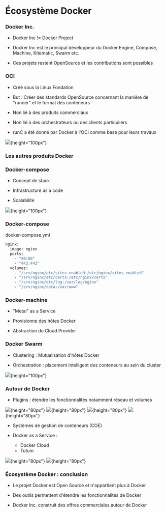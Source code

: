 # Écosystème Docker

### Docker Inc.

- Docker Inc != Docker Project

- Docker Inc est le principal développeur du Docker Engine, Compose, Machine, Kitematic, Swarm etc.

- Ces projets restent OpenSource et les contributions sont possibles

### OCI

- Créé sous la Linux Fondation

- But : Créer des standards OpenSource concernant la manière de "runner" et le format des conteneurs

- Non lié à des produits commerciaux

- Non lié à des orchestrateurs ou des clients particuliers

- runC a été donné par Docker à l'OCI comme base pour leurs travaux

![](images/docker/oci.png){height="100px"}

### Les autres produits Docker

### Docker-compose

- Concept de stack

- Infrastructure as a code

- Scalabilité

![](images/docker/compose.png){height="100px"}

### Docker-compose

docker-compose.yml

```bash
nginx:
  image: nginx
  ports:
    - "80:80"
    - "443:443"
  volumes:
    - "/srv/nginx/etc/sites-enabled:/etc/nginx/sites-enabled"
    - "/srv/nginx/etc/certs:/etc/nginx/certs"
    - "/srv/nginx/etc/log:/var/log/nginx"
    - "/srv/nginx/data:/var/www"
```

### Docker-machine

- "Metal" as a Service

- Provisionne des hôtes Docker

- Abstraction du Cloud Provider

### Docker Swarm

- Clustering : Mutualisation d'hôtes Docker

- Orchestration : placement intelligent des conteneurs au sein du cluster

![](images/docker/docker-swarm.png){height="100px"}

### Autour de Docker

- Plugins : étendre les fonctionnalités notamment réseau et volumes

![](images/docker/weave.png){height="80px"} ![](images/docker/kuryr.png){height="80px"} ![](images/docker/flocker.png){height="80px"} ![](images/docker/convoy.png){height="80px"}

- Systèmes de gestion de conteneurs (COE)

- Docker as a Service :
    - Docker Cloud
    - Tutum

![](images/docker/tutum.png){height="80px"} ![](images/docker-media-kit/small_h-trans.png){height="80px"}

### Écosystème Docker : conclusion

- Le projet Docker est Open Source et n'appartient plus à Docker

- Des outils permettent d'étendre les fonctionnalités de Docker

- Docker Inc. construit des offres commerciales autour de Docker


